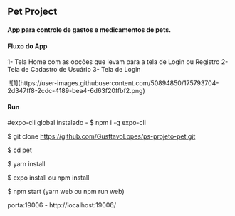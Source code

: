 ## Pet Project

#### App para controle de gastos e medicamentos de pets.


#### Fluxo do App
1- Tela Home com as opções que levam para a tela de Login ou Registro
2- Tela de Cadastro de Usuário
3- Tela de Login

<img src="">
![1](https://user-images.githubusercontent.com/50894850/175793704-2d347ff8-2cdc-4189-bea4-6d63f20ffbf2.png)

#### Run

#expo-cli global instalado - $ npm i -g expo-cli

$ git clone https://github.com/GusttavoLopes/ps-projeto-pet.git

$ cd pet

$ yarn install

$ expo install ou npm install

$ npm start (yarn web ou npm run web)

porta:19006 - http://localhost:19006/
